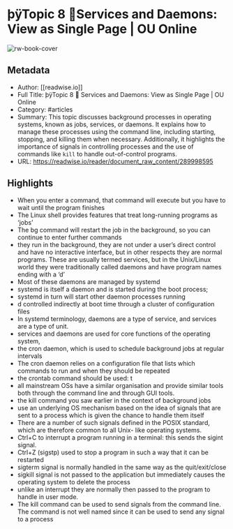 # þÿTopic 8   Services and Daemons: View as Single Page | OU Online

![rw-book-cover](https://readwise-assets.s3.amazonaws.com/media/reader/parsed_document_assets/289998595/kUdvP3vj6hEWN9uQ2EN5_JwbAxx_Phd51N28cZYZG-0-cove_Th2VAIB.png)

## Metadata
- Author: [[readwise.io]]
- Full Title: þÿTopic 8   Services and Daemons: View as Single Page | OU Online
- Category: #articles
- Summary: This topic discusses background processes in operating systems, known as jobs, services, or daemons. It explains how to manage these processes using the command line, including starting, stopping, and killing them when necessary. Additionally, it highlights the importance of signals in controlling processes and the use of commands like `kill` to handle out-of-control programs.
- URL: https://readwise.io/reader/document_raw_content/289998595

## Highlights
- When you enter a command, that command will execute but you have to wait until the program finishes
- The Linux shell provides features that treat long-running programs as ‘jobs’
- The bg command will restart the job in the background, so you can continue to enter further commands
- they run in the background, they are not under a user’s direct control and have no interactive interface, but in other respects they are normal programs. These are usually termed services, but in the Unix/Linux world they were traditionally called daemons and have program names ending with a ‘d’
- Most of these daemons are managed by systemd
- systemd is itself a daemon and is started during the boot process;
- systemd in turn will start other daemon processes running
- d controlled indirectly at boot time through a cluster of configuration files
- In systemd terminology, daemons are a type of service, and services are a type of unit.
- services and daemons are used for core functions of the operating system,
- the cron daemon, which is used to schedule background jobs at regular intervals
- The cron daemon relies on a configuration file that lists which commands to run and when they should be repeated
- the crontab command should be used: t
- all mainstream OSs have a similar organisation and provide similar tools both through the command line and through GUI tools.
- the kill command you saw earlier in the context of background jobs
- use an underlying OS mechanism based on the idea of signals that are sent to a process which is given the chance to handle them itself
- There are a number of such signals defined in the POSIX standard, which are therefore common to all Unix- like operating systems.
- Ctrl+C to interrupt a program running in a terminal: this sends the sigint signal.
- Ctrl+Z (sigstp) used to stop a program in such a way that it can be restarted
- sigterm signal is normally handled in the same way as the quit/exit/close
- sigkill signal is not passed to the application but immediately causes the operating system to delete the process
- unlike an interrupt they are normally then passed to the program to handle in user mode.
- The kill command can be used to send signals from the command line. The command is not well named since it can be used to send any signal to a process
